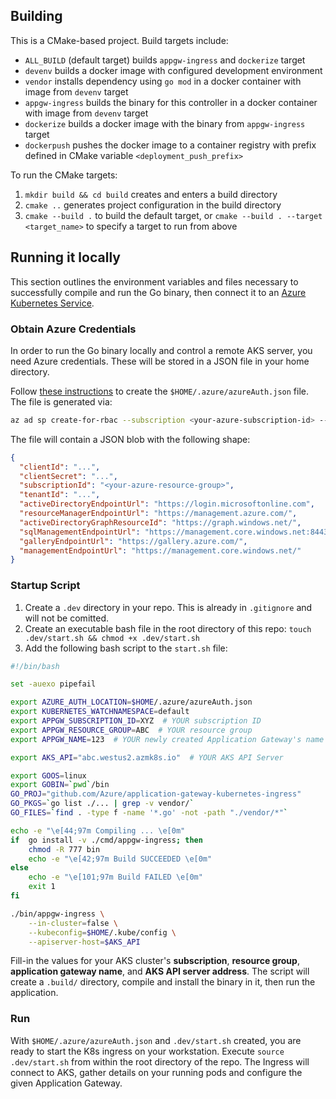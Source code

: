 ## Building

This is a CMake-based project. Build targets include:

- `ALL_BUILD` (default target) builds `appgw-ingress` and `dockerize` target
- `devenv` builds a docker image with configured development environment
- `vendor` installs dependency using `go mod` in a docker container with image from `devenv` target
- `appgw-ingress` builds the binary for this controller in a docker container with image from `devenv` target
- `dockerize` builds a docker image with the binary from `appgw-ingress` target
- `dockerpush` pushes the docker image to a container registry with prefix defined in CMake variable `<deployment_push_prefix>`

To run the CMake targets:

1. `mkdir build && cd build` creates and enters a build directory
2. `cmake ..` generates project configuration in the build directory
3. `cmake --build .` to build the default target,
    or `cmake --build . --target <target_name>` to specify a target to run from above


## Running it locally
This section outlines the environment variables and files necessary to successfully compile and run the Go binary, then connect it to an [Azure Kubernetes Service](https://docs.microsoft.com/en-us/azure/aks/intro-kubernetes).

### Obtain Azure Credentials

In order to run the Go binary locally and control a remote AKS server, you need Azure credentials. These will be stored in a JSON file in your home directory.

Follow [these instructions](https://docs.microsoft.com/en-us/dotnet/api/overview/azure/containerinstance?view=azure-dotnet#authentication) to create the `$HOME/.azure/azureAuth.json` file. The file is generated via:
```bash
az ad sp create-for-rbac --subscription <your-azure-subscription-id> --sdk-auth > $HOME/.azure/azureAuth.json
```
The file will contain a JSON blob with the following shape:
```json
{
  "clientId": "...",
  "clientSecret": "...",
  "subscriptionId": "<your-azure-resource-group>",
  "tenantId": "...",
  "activeDirectoryEndpointUrl": "https://login.microsoftonline.com",
  "resourceManagerEndpointUrl": "https://management.azure.com/",
  "activeDirectoryGraphResourceId": "https://graph.windows.net/",
  "sqlManagementEndpointUrl": "https://management.core.windows.net:8443/",
  "galleryEndpointUrl": "https://gallery.azure.com/",
  "managementEndpointUrl": "https://management.core.windows.net/"
}
```

### Startup Script
1. Create a `.dev` directory in your repo. This is already in `.gitignore` and will not be comitted.
1. Create an executable bash file in the root directory of this repo: `touch .dev/start.sh && chmod +x .dev/start.sh`
1. Add the following bash script to the `start.sh` file:
```bash
#!/bin/bash

set -auexo pipefail

export AZURE_AUTH_LOCATION=$HOME/.azure/azureAuth.json
export KUBERNETES_WATCHNAMESPACE=default
export APPGW_SUBSCRIPTION_ID=XYZ  # YOUR subscription ID
export APPGW_RESOURCE_GROUP=ABC  # YOUR resource group
export APPGW_NAME=123  # YOUR newly created Application Gateway's name

export AKS_API="abc.westus2.azmk8s.io"  # YOUR AKS API Server

export GOOS=linux
export GOBIN=`pwd`/bin
GO_PROJ="github.com/Azure/application-gateway-kubernetes-ingress"
GO_PKGS=`go list ./... | grep -v vendor/`
GO_FILES=`find . -type f -name '*.go' -not -path "./vendor/*"`

echo -e "\e[44;97m Compiling ... \e[0m"
if  go install -v ./cmd/appgw-ingress; then
    chmod -R 777 bin
    echo -e "\e[42;97m Build SUCCEEDED \e[0m"
else
    echo -e "\e[101;97m Build FAILED \e[0m"
    exit 1
fi

./bin/appgw-ingress \
    --in-cluster=false \
    --kubeconfig=$HOME/.kube/config \
    --apiserver-host=$AKS_API

```
Fill-in the values for your AKS cluster's **subscription**, **resource group**, **application gateway name**, and **AKS API server address**. The script will create a `.build/` directory, compile and install the binary in it, then run the application.

### Run
With `$HOME/.azure/azureAuth.json` and `.dev/start.sh` created, you are ready to start the K8s ingress on your workstation. Execute `source .dev/start.sh` from within the root directory of the repo. The Ingress will connect to AKS, gather details on your running pods and configure the given Application Gateway.
